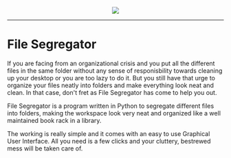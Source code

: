 <p align="center">
  <img src = "https://user-images.githubusercontent.com/55954313/132948589-5dfd0589-bd09-4c5c-b7ea-bd87330a359d.png"></center>
</p>
<hr>
<h1>File Segregator</h1>
<p>
  If you are facing from an organizational crisis and you put all the different files in the same folder without any sense of responisbility towards cleaning up your desktop or you are too lazy to do it. But you still have that urge to organize your files neatly into folders and make everything look neat and clean. In that case, don't fret as File Segregator has come to help you out.
  
  File Segregator is a program written in Python to segregate different files into folders, making the workspace look very neat and organized like a well maintained book rack in a library.
  
  The working is really simple and it comes with an easy to use Graphical User Interface. All you need is a few clicks and your cluttery, bestrewed mess will be taken care of.
